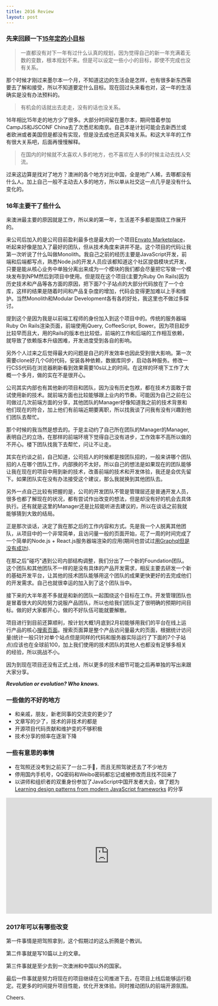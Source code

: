 ```yaml
---
title: 2016 Review
layout: post
---
```


### 先来回顾一下[15年定的小目标](https://fraserxu.me/2016/01/01/2015-review/)

> 一直都没有对下一年有过什么认真的规划，因为觉得自己的新一年充满着无数的变数，根本规划不来。但是可以设定一些小小的目标，即使不完成也没有关系。

那个时候才刚过来墨尔本一个月，不知道这边的生活会是怎样，也有很多新东西需要去了解和接受，所以不知道要定什么目标。现在回过头来看也对，这一年的生活确实是没有办法预料的。

> 有机会的话就出去走走，没有的话也没关系。

16年相比15年走的地方少了很多。大部分时间留在墨尔本，期间借着参加CampJS和JSCONF China去了次悉尼和南京。自己本是计划可能会去新西兰或者欧洲或者美国但是都没有实现，但是没去成也还真买啥关系。和这大半年的工作有很大关系吧，后面再慢慢解释。

> 在国内的时候就不太喜欢人多的地方，也不喜欢在人多的时候主动去找人交流。

过来这边算是找对了地方？澳洲的各个地方对比中国，全是地广人稀，去哪都没有什么人。加上自己一般不主动去人多的地方，所以单从社交这一点几乎是没有什么变化的。

### 16年主要干了些什么
来澳洲最主要的原因就是工作，所以来的第一年，生活差不多都是围绕工作展开的。

来公司后加入的是公司目前盈利最多也是最大的一个项目[Envato Marketplace](https://market.envato.com)，听起来好像是加入了最好的团队，但从技术角度来讲并不是。这个项目的代码让我第一次听说了什么叫做Monolith。我自己之前的经历主要是JavaScript开发，前端和后端都写点，熟悉Node.js的开发人员应该都知道这个社区提倡模块式开发，只要是能从核心业务中单独分离出来成为一个模块的我们都会尽量把它写做一个模块发布到NPM然后到项目中使用。但是现在这个项目(主要为Ruby On Rails)因为历史技术和产品等各方面的原因，把下面7个子站点的大部分代码放在了一个仓库，这样的结果是随着时间和产品复杂度的增加，代码会变得更加难以上手和维护。当然Monolith和Modular Development各有各的好处，我这里也不做过多探讨。

提到这个是因为我是以前端工程师的身份加入到这个项目中的。传统的服务器端Ruby On Rails渲染页面，前端使用jQuery, CoffeeScript, Bower。因为项目起步比较早而且大，用的Rails的版本也比较低，前端的工作和后端的工作相互依赖，就导致了依赖版本升级困难，开发进度受到各自的影响。

另外个人过来之后觉得最大的问题是自己的开发效率也因此受到很大影响。第一次需要clone好几个G的代码，安装各种依赖，数据库同步，启动各种服务。修改一行CSS代码在浏览器刷新看到效果需要10s以上的时间。在这样的环境下工作了大概一个多月，做的实在不是很开心。

公司其实内部也有其他新的项目和团队，因为没有历史包袱，都在技术方面敢于尝试使用新的技术。就前端方面也比较能够跟上业内的节奏。可能因为自己之前在公司做过几次前端方面的分享，其他团队的Manager好像知道我之前的技术背景和他们现在的符合，加上他们有前端近期要离职，所以找我谈了问我有没有兴趣到他们团队去帮忙。

那个时候的我当然是想去的。于是主动约了自己所在团队的Manager的Manager, 表明自己的立场，在那样的前端环境下觉得自己没有进步，工作效率不高所以做的不开心。楼下团队找我下去帮忙，问让不让走。

其实在约谈之前，自己知道，公司招人的时候都是按团队招的，一般来讲哪个团队招的人在哪个团队工作，内部换的不太好。所以自己的想法是如果现在的团队能够让我在现在的项目中用到新的技术，改善前端的技术和开发体验，我还是会优先留下。如果团队实在没有办法接受这个建议，那么我就换到其他团队去。

另外一点自己比较有把握的是，公司的开发团队不管是管理层还是普通开发人员，很多也都了解现在的状况，都有尝试作出改变的想法，但是却没有好的机会去具体执行。还有就是这里的Manager还是比较能听进去建议的，所以在谈话之前我就能够猜到大致的结局。

正是那次谈话，决定了我在那之后的工作内容和方式。先是我一个人脱离其他团队，从项目中的一个非常简单，且访问量一般的页面开始，花了一周的时间完成了一个简单的Node.js + React.js服务器端渲染的应用(期间也尝试过[用Graphql但是没有成功](https://fraserxu.me/2016/05/31/my-first-production-isomorphic-graphql-app/)).

在那之后"碰巧"遇到公司内部结构调整，我们分出了一个新的Foundation团队。这个团队和其他团队不一样的是没有具体的产品开发需求，相反主要去研发一个新的基础开发平台，让其他的技术团队能够用这个团队的成果更快更好的去完成他们的开发需求。自己也就很幸运的加入到了这个团队当中。

接下来的大半年差不多就是和新的团队一起围绕这个目标在工作。开发管理团队也是冒着很大的风险努力说服产品团队，所以也给我们团队定了很明确的预期时间目标。做的好大家都开心，做的不好队伍可能就要解散。

项目进行到目前还算顺利，按计划大概1月底到2月初能够用我们的平台在线上运行产品的核心[搜索页面](https://themeforest.net/search?utf8=%E2%9C%93&term=responsive&as=1&type=c&category=wordpress&referrer=homepage)。搜索页面算是整个产品访问量最大的页面，根据统计访问量(统计一般只针对单个站点但是同样的代码和服务器实际运行了下面的7个子站点)应该也在全球前100，加上我们使用的技术团队的其他人也都没有足够多相关的经验，所以挑战不小。

因为到现在项目还没有正式上线，所以更多的技术细节可能之后再单独的写出来跟大家分享。

_**Revolution or evolution? Who knows.**_

### 一些做的不好的地方
* 和亲戚，朋友，新老同事的交流变的更少了
* 文章写的少了，技术的非技术的都是
* 开源项目代码贡献和维护变的不够积极
* 技术分享的频率在逐渐下降

### 一些有意思的事情
* 在驾照还没考到之前买了一台二手🚗，而且无照驾驶还去了不少地方
* 停用国内手机号，QQ密码和Weibo密码都忘记或被修改而且找不回来了
* 以讲师和组织者的双重身份参加了JavaScript中国开发者大会，做了题为[Learning design patterns from modern JavaScript frameworks](https://www.youtube.com/watch?v=sz-ZoqxPq34&list=PLEHsmTsBKpKWWKs6gDQ_kssSV32UkaQNs) 的分享

<iframe width="560" height="315" src="https://www.youtube.com/embed/sz-ZoqxPq34" frameborder="0" allowfullscreen></iframe>

### 2017年可以有哪些改变
第一件事情是把驾照拿到，这个假期过的这么折腾是个教训。

第二件事就是写10篇以上的文章。

第三件事就是至少去到一次澳洲和中国以外的国家。

最后一件事就是努力将现在的项目继续在公司推进下去，在项目上线后能够运行稳定。花更多的时间提升项目性能，优化开发体验。同时推动团队的前端开源氛围。

Cheers.
